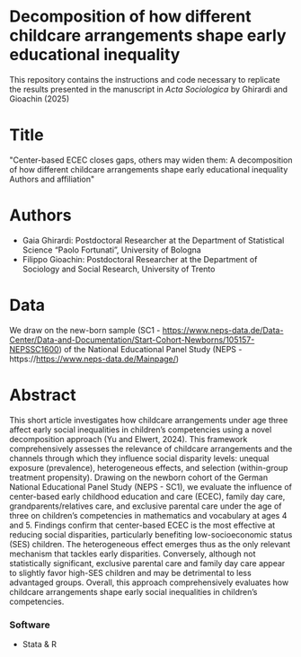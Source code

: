 # Decomposition of how different childcare arrangements shape early educational inequality
This repository contains the instructions and code necessary to replicate the results presented in the manuscript in _Acta Sociologica_ by Ghirardi and Gioachin (2025)

# Title
"Center-based ECEC closes gaps, others may widen them: A decomposition of how different childcare arrangements shape early educational inequality
Authors and affiliation" 

# Authors
- Gaia Ghirardi: Postdoctoral Researcher at the Department of Statistical Science “Paolo Fortunati”, University of Bologna
- Filippo Gioachin: Postdoctoral Researcher at the Department of Sociology and Social Research, University of Trento

# Data
We draw on the new-born sample (SC1 - https://www.neps-data.de/Data-Center/Data-and-Documentation/Start-Cohort-Newborns/105157-NEPSSC1600) of the National Educational Panel Study (NEPS - https://https://www.neps-data.de/Mainpage/)

# Abstract
This short article investigates how childcare arrangements under age three affect early social inequalities in children’s competencies using a novel decomposition approach (Yu and Elwert, 2024). This framework comprehensively assesses the relevance of childcare arrangements and the channels through which they influence social disparity levels: unequal exposure (prevalence), heterogeneous effects, and selection (within-group treatment propensity). Drawing on the newborn cohort of the German National Educational Panel Study (NEPS - SC1), we evaluate the influence of center-based early childhood education and care (ECEC), family day care, grandparents/relatives care, and exclusive parental care under the age of three on children’s competencies in mathematics and vocabulary at ages 4 and 5. Findings confirm that center-based ECEC is the most effective at reducing social disparities, particularly benefiting low-socioeconomic status (SES) children. The heterogeneous effect emerges thus as the only relevant mechanism that tackles early disparities. Conversely, although not statistically significant, exclusive parental care and family day care appear to slightly favor high-SES children and may be detrimental to less advantaged groups. Overall, this approach comprehensively evaluates how childcare arrangements shape early social inequalities in children’s competencies.

### Software 
- Stata & R 

